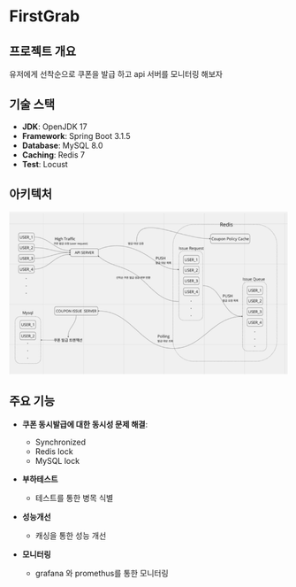 # FirstGrab

## 프로젝트 개요
유저에게 선착순으로 쿠폰을 발급 하고 api 서버를 모니터링 해보자

## 기술 스택
- **JDK**: OpenJDK 17
- **Framework**: Spring Boot 3.1.5
- **Database**: MySQL 8.0
- **Caching**: Redis 7
- **Test**: Locust

## 아키텍처

![아키텍처 다이어그램](images/architecture.png)





## 주요 기능

- **쿠폰 동시발급에 대한 동시성 문제 해결**:
  - Synchronized
  - Redis lock
  - MySQL lock
  
- **부하테스트**
  - 테스트를 통한 병목 식별

- **성능개선**
  - 캐싱을 통한 성능 개선

- **모니터링**
  - grafana 와 promethus를 통한 모니터링
